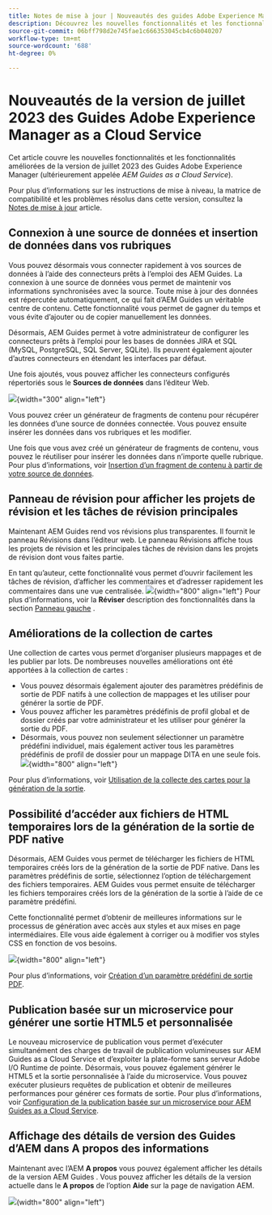 ```yaml
---
title: Notes de mise à jour | Nouveautés des guides Adobe Experience Manager, version de juillet 2023
description: Découvrez les nouvelles fonctionnalités et les fonctionnalités améliorées de la version de juillet 2023 des Guides Adobe Experience Manager as a Cloud Service.
source-git-commit: 06bff798d2e745fae1c666353045cb4c6b040207
workflow-type: tm+mt
source-wordcount: '688'
ht-degree: 0%

---
```


# Nouveautés de la version de juillet 2023 des Guides Adobe Experience Manager as a Cloud Service

Cet article couvre les nouvelles fonctionnalités et les fonctionnalités améliorées de la version de juillet 2023 des Guides Adobe Experience Manager (ultérieurement appelée *AEM Guides as a Cloud Service*).

Pour plus d’informations sur les instructions de mise à niveau, la matrice de compatibilité et les problèmes résolus dans cette version, consultez la [Notes de mise à jour](release-notes-2023.7.0.md) article.

## Connexion à une source de données et insertion de données dans vos rubriques

Vous pouvez désormais vous connecter rapidement à vos sources de données à l’aide des connecteurs prêts à l’emploi des AEM Guides. La connexion à une source de données vous permet de maintenir vos informations synchronisées avec la source. Toute mise à jour des données est répercutée automatiquement, ce qui fait d’AEM Guides un véritable centre de contenu. Cette fonctionnalité vous permet de gagner du temps et vous évite d’ajouter ou de copier manuellement les données.

Désormais, AEM Guides permet à votre administrateur de configurer les connecteurs prêts à l’emploi pour les bases de données JIRA et SQL (MySQL, PostgreSQL, SQL Server, SQLite). Ils peuvent également ajouter d’autres connecteurs en étendant les interfaces par défaut.

Une fois ajoutés, vous pouvez afficher les connecteurs configurés répertoriés sous le **Sources de données** dans l’éditeur Web.

![](assets/code-snippet-generator.png){width="300" align="left"}

Vous pouvez créer un générateur de fragments de contenu pour récupérer les données d’une source de données connectée. Vous pouvez ensuite insérer les données dans vos rubriques et les modifier.

Une fois que vous avez créé un générateur de fragments de contenu, vous pouvez le réutiliser pour insérer les données dans n’importe quelle rubrique. Pour plus d’informations, voir [Insertion d’un fragment de contenu à partir de votre source de données](../user-guide/web-editor-content-snippet.md).



## Panneau de révision pour afficher les projets de révision et les tâches de révision principales

Maintenant AEM Guides rend vos révisions plus transparentes. Il fournit le panneau Révisions dans l’éditeur web. Le panneau Révisions affiche tous les projets de révision et les principales tâches de révision dans les projets de révision dont vous faites partie.

En tant qu’auteur, cette fonctionnalité vous permet d’ouvrir facilement les tâches de révision, d’afficher les commentaires et d’adresser rapidement les commentaires dans une vue centralisée.
![](assets/active-review-task-comments.png){width="800" align="left"}
Pour plus d’informations, voir la **Réviser** description des fonctionnalités dans la section [Panneau gauche](../user-guide/web-editor-features.md#id2051EA0M0HS) .


## Améliorations de la collection de cartes

Une collection de cartes vous permet d’organiser plusieurs mappages et de les publier par lots. De nombreuses nouvelles améliorations ont été apportées à la collection de cartes :

- Vous pouvez désormais également ajouter des paramètres prédéfinis de sortie de PDF natifs à une collection de mappages et les utiliser pour générer la sortie de PDF.
- Vous pouvez afficher les paramètres prédéfinis de profil global et de dossier créés par votre administrateur et les utiliser pour générer la sortie du PDF.
- Désormais, vous pouvez non seulement sélectionner un paramètre prédéfini individuel, mais également activer tous les paramètres prédéfinis de profil de dossier pour un mappage DITA en une seule fois.
  ![](assets/edit-map-collection.png){width="800" align="left"}

Pour plus d’informations, voir [Utilisation de la collecte des cartes pour la génération de la sortie](../user-guide/generate-output-use-map-collection-output-generation.md).

## Possibilité d’accéder aux fichiers de HTML temporaires lors de la génération de la sortie de PDF native

Désormais, AEM Guides vous permet de télécharger les fichiers de HTML temporaires créés lors de la génération de la sortie de PDF native. Dans les paramètres prédéfinis de sortie, sélectionnez l’option de téléchargement des fichiers temporaires.  AEM Guides vous permet ensuite de télécharger les fichiers temporaires créés lors de la génération de la sortie à l’aide de ce paramètre prédéfini.

Cette fonctionnalité permet d’obtenir de meilleures informations sur le processus de génération avec accès aux styles et aux mises en page intermédiaires. Elle vous aide également à corriger ou à modifier vos styles CSS en fonction de vos besoins.

![](assets/native-pdf-advanced-settings.png){width="800" align="left"}

Pour plus d’informations, voir [Création d’un paramètre prédéfini de sortie PDF](../web-editor/native-pdf-web-editor.md#create-output-preset).

## Publication basée sur un microservice pour générer une sortie HTML5 et personnalisée

Le nouveau microservice de publication vous permet d’exécuter simultanément des charges de travail de publication volumineuses sur AEM Guides as a Cloud Service et d’exploiter la plate-forme sans serveur Adobe I/O Runtime de pointe. Désormais, vous pouvez également générer le HTML5 et la sortie personnalisée à l’aide du microservice.
Vous pouvez exécuter plusieurs requêtes de publication et obtenir de meilleures performances pour générer ces formats de sortie.
Pour plus d’informations, voir [Configuration de la publication basée sur un microservice pour AEM Guides as a Cloud Service](../knowledge-base/publishing/configure-microservices.md).

## Affichage des détails de version des Guides d’AEM dans A propos des informations

Maintenant avec l’AEM **A propos** vous pouvez également afficher les détails de la version AEM Guides . Vous pouvez afficher les détails de la version actuelle dans le **A propos** de l’option **Aide** sur la page de navigation AEM.

![](assets/about-aem-help.png)(width=&quot;800&quot; align=&quot;left&quot;)